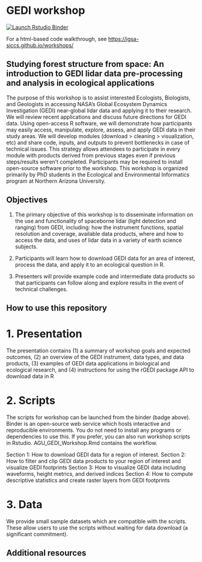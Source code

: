 # GEDI workshop

<!-- badges: start -->
[![Launch Rstudio Binder](https://mybinder.org/badge_logo.svg)](https://mybinder.org/v2/gh/IGSA-SICCS/GEDI_workshop/main?urlpath=rstudio)
<!-- badges: end -->

For a html-based code walkthrough, see https://igsa-siccs.github.io/workshops/

## Studying forest structure from space: An introduction to GEDI lidar data pre-processing and analysis in ecological applications

The purpose of this workshop is to assist interested Ecologists, Biologists, and Geologists in accessing NASA’s Global Ecosystem Dynamics Investigation (GEDI) near-global lidar data and applying it to their research. We will review recent applications and discuss future directions for GEDI data. Using open-access R software, we will demonstrate how participants may easily access, manipulate, explore, assess, and apply GEDI data in their study areas. We will develop modules (download > cleaning > visualization, etc) and share code, inputs, and outputs to prevent bottlenecks in case of technical issues. This strategy allows attendees to participate in every module with products derived from previous stages even if previous steps/results weren’t completed. Participants may be required to install open-source software prior to the workshop. This workshop is organized primarily by PhD students in the Ecological and Environmental Informatics program at Northern Arizona University.

## Objectives

1. The primary objective of this workshop is to disseminate information on the use and functionality of spaceborne lidar (light detection and ranging) from GEDI, including: how the instrument functions, spatial resolution and coverage, available data products, where and how to access the data, and uses of lidar data in a variety of earth science subjects.

2. Participants will learn how to download GEDI data for an area of interest, process the data, and apply it to an ecological question in R.

3. Presenters will provide example code and intermediate data products so that participants can follow along and explore results in the event of technical challenges.

## How to use this repository

# 1. Presentation
The presentation contains (1) a summary of workshop goals and expected outcomes, (2) an overview of the GEDI instrument, data types, and data products, (3) examples of GEDI data applications in biological and ecological research, and (4) instructions for using the rGEDI package API to download data in R

# 2. Scripts
The scripts for workshop can be launched from the binder (badge above). Binder is an open-source web service which hosts interactive and reproducible environments. You do not need to install any programs or dependencies to use this.
If you prefer, you can also run workshop scripts in Rstudio. AGU_GEDI_Workshop.Rmd contains the workflow.

Section 1: How to download GEDI data for a region of interest.
Section 2: How to filter and clip GEDI data products to your region of interest and visualize GEDI footprints
Section 3: How to visualize GEDI data including waveforms, height metrics, and derived indices
Section 4: How to compute descriptive statistics and create raster layers from GEDI footprints

# 3. Data
We provide small sample datasets which are compatible with the scripts. These allow users to use the scripts without waiting for data download (a significant commitment).

## Additional resources 
